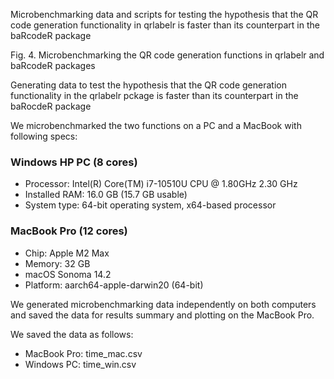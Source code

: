 Microbenchmarking data and scripts for testing the hypothesis that the QR code generation functionality in qrlabelr is faster than its counterpart in the baRcodeR package

Fig. 4. Microbenchmarking the QR code generation functions in qrlabelr and baRcodeR packages

Generating data to test the hypothesis that the QR code generation functionality in the qrlabelr pckage is faster than its counterpart in the baRocdeR package

We microbenchmarked the two functions on a PC and a MacBook with following specs:
### Windows HP PC (8 cores)
- Processor:	Intel(R) Core(TM) i7-10510U CPU @ 1.80GHz   2.30 GHz
- Installed RAM:	16.0 GB (15.7 GB usable)
- System type:	64-bit operating system, x64-based processor

### MacBook Pro (12 cores)
- Chip: Apple M2 Max
- Memory: 32 GB
- macOS Sonoma 14.2
- Platform: aarch64-apple-darwin20 (64-bit)

We generated microbenchmarking data independently on both computers and saved the data for results summary and plotting on the MacBook Pro.

We saved the data as follows:
- MacBook Pro: time_mac.csv
- Windows PC: time_win.csv
